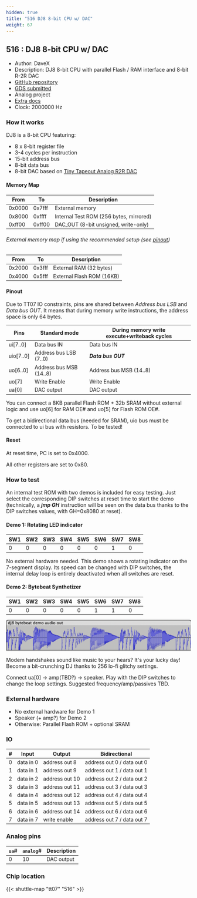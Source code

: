 ```yaml
---
hidden: true
title: "516 DJ8 8-bit CPU w/ DAC"
weight: 67
---
```


## 516 : DJ8 8-bit CPU w/ DAC

* Author: DaveX
* Description: DJ8 8-bit CPU with parallel Flash / RAM interface and 8-bit R-2R DAC
* [GitHub repository](https://github.com/dvxf/tt07-dj8v-dac)
* [GDS submitted](https://github.com/dvxf/tt07-dj8v-dac/actions/runs/9321312837)
* Analog project
* [Extra docs]()
* Clock: 2000000 Hz

<!---

This file is used to generate your project datasheet. Please fill in the information below and delete any unused
sections.

You can also include images in this folder and reference them in the markdown. Each image must be less than
512 kb in size, and the combined size of all images must be less than 1 MB.
-->


### How it works

DJ8 is a 8-bit CPU featuring:

* 8 x 8-bit register file
* 3-4 cycles per instruction
* 15-bit address bus
* 8-bit data bus
* 8-bit DAC based on [Tiny Tapeout Analog R2R DAC](https://github.com/mattvenn/tt06-analog-r2r-dac)

#### Memory Map

| From | To | Description
|--|--|--|
| 0x0000 | 0x7fff | External memory
| 0x8000 | 0xffff | Internal Test ROM (256 bytes, mirrored)
| 0xff00 | 0xff00 | DAC_OUT (8-bit unsigned, write-only)

###### External memory map if using the recommended setup (see [pinout](#pinout))

| From | To | Description
|--|--|--|
| 0x2000 | 0x3fff | External RAM (32 bytes)
| 0x4000 | 0x5fff | External Flash ROM (16KB)

#### Pinout

Due to TT07 IO constraints, pins are shared between *Address bus LSB* and *Data bus OUT*. It means that during memory write instructions, the address space is only 64 bytes.

| Pins | Standard mode | During memory write execute+writeback cycles
|--|--|--|
| ui[7..0] | Data bus IN | Data bus IN
| uio[7..0] | Address bus LSB (7..0) | ***Data bus OUT***
| uo[6..0] | Address bus MSB (14..8) | Address bus MSB (14..8)
| uo[7] | Write Enable | Write Enable
| ua[0] | DAC output | DAC output

You can connect a 8KB parallel Flash ROM + 32b SRAM without
external logic and use uo[6] for RAM OE# and uo[5] for Flash ROM OE#.

To get a bidirectional data bus (needed for SRAM), uio bus must be connected to ui bus with resistors. To be tested!

#### Reset

At reset time, PC is set to 0x4000.

All other registers are set to 0x80.

### How to test

An internal test ROM with two demos is included for easy testing. Just select the corresponding DIP switches at reset time to start the demo (technically, a ***jmp GH*** instruction will be seen on the data bus thanks to the DIP switches values, with GH=0x8080 at reset).

#### Demo 1: Rotating LED indicator

| SW1 | SW2 | SW3 | SW4 | SW5 | SW6 | SW7 | SW8 |
|--|--|--|--|--|--|--|--|
| 0 | 0 | 0 | 0 | 0 | 0 | 1 | 0 |

No external hardware needed. This demo shows a rotating indicator on the 7-segment display. Its speed can be changed with DIP switches, the internal delay loop is entirely deactivated when all switches are reset.

#### Demo 2: Bytebeat Synthetizer

| SW1 | SW2 | SW3 | SW4 | SW5 | SW6 | SW7 | SW8 |
|--|--|--|--|--|--|--|--|
| 0 | 0 | 0 | 0 | 0 | 1 | 1 | 0 |

![](images/bytebeat.png)

Modem handshakes sound like music to your hears? It's your lucky day! Become a bit-crunching DJ thanks to 256 lo-fi glitchy settings.

Connect ua[0] -> amp(TBD?) -> speaker. Play with the DIP switches to change the loop settings. Suggested frequency/amp/passives TBD.

### External hardware

* No external hardware for Demo 1
* Speaker (+ amp?) for Demo 2
* Otherwise: Parallel Flash ROM + optional SRAM


### IO

| #             | Input    | Output   | Bidirectional   |
| ------------- | -------- | -------- | --------------- |
| 0 | data in 0  | address out 8  | address out 0 / data out 0        |
| 1 | data in 1  | address out 9  | address out 1 / data out 1        |
| 2 | data in 2  | address out 10  | address out 2 / data out 2        |
| 3 | data in 3  | address out 11  | address out 3 / data out 3        |
| 4 | data in 4  | address out 12  | address out 4 / data out 4        |
| 5 | data in 5  | address out 13  | address out 5 / data out 5        |
| 6 | data in 6  | address out 14  | address out 6 / data out 6        |
| 7 | data in 7  | write enable  | address out 7 / data out 7        |

### Analog pins

| `ua`#        | `analog`#        | Description         |
| ------------ | ---------------- | ------------------- |
| 0 | 10 | DAC output           |

### Chip location

{{< shuttle-map "tt07" "516" >}}
